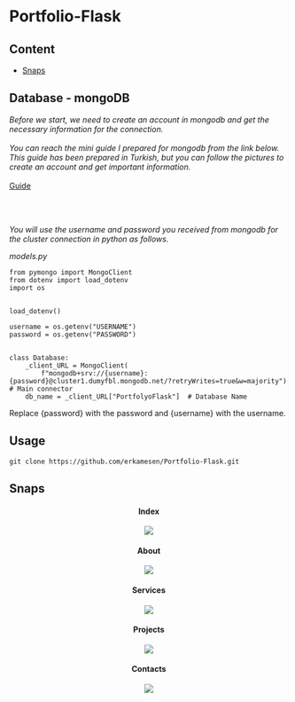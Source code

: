 # Portfolio-Flask

## Content

- [Snaps](https://github.com/erkamesen/Portfolio-Flask/blob/master/README.md#snaps)


## Database - mongoDB
*Before we start, we need to create an account in mongodb and get the necessary information for the connection.* <br>
<br>
*You can reach the mini guide I prepared for mongodb from the link below. This guide has been prepared in Turkish, but you can follow the pictures to create an account and get important information.*
<br> <br>
[Guide](https://github.com/erkamesen/Python-MongoDB#ba%C5%9Flang%C4%B1%C3%A7---kurulum)

<br> <br>

*You will use the username and password you received from mongodb for the cluster connection in python as follows.*

*models.py*
```
from pymongo import MongoClient
from dotenv import load_dotenv
import os


load_dotenv()

username = os.getenv("USERNAME")
password = os.getenv("PASSWORD")


class Database:
    _client_URL = MongoClient(
        f"mongodb+srv://{username}:{password}@cluster1.dumyfbl.mongodb.net/?retryWrites=true&w=majority")  # Main connector
    db_name = _client_URL["PortfolyoFlask"]  # Database Name
```
Replace {password} with the password and {username} with the username. 


## Usage


```
git clone https://github.com/erkamesen/Portfolio-Flask.git
```






## Snaps

<div align=center>
<h4 > Index </h4> 
<img src=https://user-images.githubusercontent.com/120065120/221109410-bc0f2b57-9632-4fa2-8bde-6b1837bbb743.png>
<div>
<div align=center>
<h4 > About </h4> 
<img src=https://user-images.githubusercontent.com/120065120/221108951-6f9cd46e-e9d9-4165-87f0-9220e3bc8a5e.png>
<div>
<div align=center>
<h4 > Services </h4> 
<img src=https://user-images.githubusercontent.com/120065120/221108959-9f9ade0d-6430-4020-af18-ee3632d4c141.png>
<div>
<div align=center>
<h4 > Projects </h4> 
<img src=https://user-images.githubusercontent.com/120065120/221147764-f1e84393-3b06-4db6-940b-5aabf7ed7326.png>
<div>
<div align=center>
<h4 > Contacts </h4> 
<img src=https://user-images.githubusercontent.com/120065120/221108984-762b5ed6-ee57-481f-9a34-2521e722bbdb.png>
<div>






